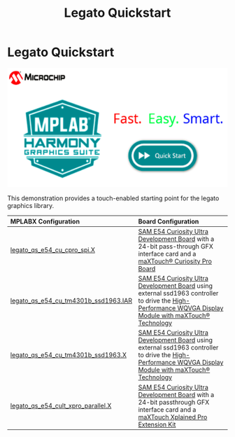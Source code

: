 ﻿---
parent: Example Applications
title: Legato Quickstart
nav_order: 1
---

# Legato Quickstart

![](./../../docs/html/legato_quickstart.png)

This demonstration provides a touch-enabled starting point for the legato graphics library.

|MPLABX Configuration|Board Configuration|
|:-------------------|:------------------|
| [legato\_qs\_e54\_cu\_cpro\_spi.X](legato_qs_e54_cu_cpro_spi_X.html)| [SAM E54 Curiosity Ultra Development Board](https://www.microchip.com/Developmenttools/ProductDetails/DM320210) with a 24-bit pass-through GFX interface card and a [maXTouch® Curiosity Pro Board](https://www.microchip.com/Developmenttools/ProductDetails/AC320007) |
| [legato\_qs\_e54\_cu\_tm4301b\_ssd1963.IAR](legato_qs_e54_cu_tm4301b_ssd1963_X.html) | [SAM E54 Curiosity Ultra Development Board](https://www.microchip.com/Developmenttools/ProductDetails/DM320210) using external ssd1963 controller to drive the [High-Performance WQVGA Display Module with maXTouch® Technology](https://www.microchip.com/DevelopmentTools/ProductDetails/PartNO/AC320005-4) |
| [legato\_qs\_e54\_cu\_tm4301b\_ssd1963.X](legato_qs_e54_cu_tm4301b_ssd1963_X.html) | [SAM E54 Curiosity Ultra Development Board](https://www.microchip.com/Developmenttools/ProductDetails/DM320210) using external ssd1963 controller to drive the [High-Performance WQVGA Display Module with maXTouch® Technology](https://www.microchip.com/DevelopmentTools/ProductDetails/PartNO/AC320005-4) |
| [legato\_qs\_e54\_cult\_xpro\_parallel.X](legato_qs_e54_cult_cpro_parallel_X.html) | [SAM E54 Curiosity Ultra Development Board](https://www.microchip.com/Developmenttools/ProductDetails/DM320210) with a 24-bit passthrough GFX interface card and a [maXTouch Xplained Pro Extension Kit](https://www.microchip.com/Developmenttools/ProductDetails/ATMXT-XPRO) |